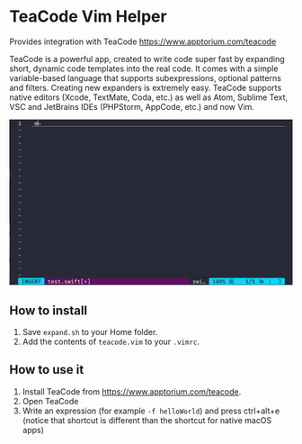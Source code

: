 # TeaCode Vim Helper

Provides integration with TeaCode https://www.apptorium.com/teacode

TeaCode is a powerful app, created to write code super fast by expanding short, dynamic code templates into the real code. It comes with a simple variable-based language that supports subexpressions, optional patterns and filters. Creating new expanders is extremely easy. TeaCode supports native editors (Xcode, TextMate, Coda, etc.) as well as Atom, Sublime Text, VSC and JetBrains IDEs (PHPStorm, AppCode, etc.) and now Vim.

![](./example.gif)

## How to install

1. Save `expand.sh` to your Home folder.
2. Add the contents of `teacode.vim` to your `.vimrc`.

## How to use it

1. Install TeaCode from https://www.apptorium.com/teacode.
2. Open TeaCode
3. Write an expression (for example `-f helloWorld`) and press ctrl+alt+e (notice that shortcut is different than the shortcut for native macOS apps)
